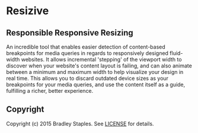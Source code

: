 # Resizive
## Responsible Responsive Resizing

An incredible tool that enables easier detection of content-based breakpoints for media queries in regards to responsively designed fluid-width websites. It allows incremental 'stepping' of the viewport width to discover when your website's content layout is failing, and can also animate between a minimum and maximum width to help visualize your design in real time. This allows you to discard outdated device sizes as your breakpoints for your media queries, and use the content itself as a guide, fulfilling a richer, better experience.


## Copyright

Copyright (c) 2015 Bradley Staples. See [LICENSE](./LICENSE) for details.